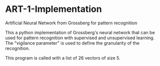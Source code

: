 # ART-1-Implementation
Artificial Neural Network from Grossberg for pattern recognition

This a python implementation of Grossberg's neural network that can be used for pattern recognition with supervised and unsupervised learning. The "vigilance parameter" is used to define the granularity of the recognition.

This program is called with a list of 26 vectors of size 5.
